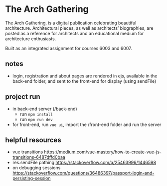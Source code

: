 # The Arch Gathering

The Arch Gathering, is a digital publication celebrating beautiful architecture. Architectural pieces, as well as architects’ biographies, are posted as a reference for architects and an educational medium for architecture enthusiasts. 

Built as an integrated assignment for courses 6003 and 6007.

## notes
* login, registration and about pages are rendered in ejs, available in the back-end folder, and sent to the front-end for display (using sendFile)

## project run
* in back-end server (/back-end)
    * run ```npm install``` 
    * run ```npm run dev```
* for front-end, run ```vue ui```, import the /front-end folder and run the server

## helpful resources
* vue transitions https://medium.com/vue-mastery/how-to-create-vue-js-transitions-6487dffd0baa
* res.sendFile pathing https://stackoverflow.com/a/25463996/1446598
* on debugging sessions https://stackoverflow.com/questions/36486397/passport-login-and-persisting-session